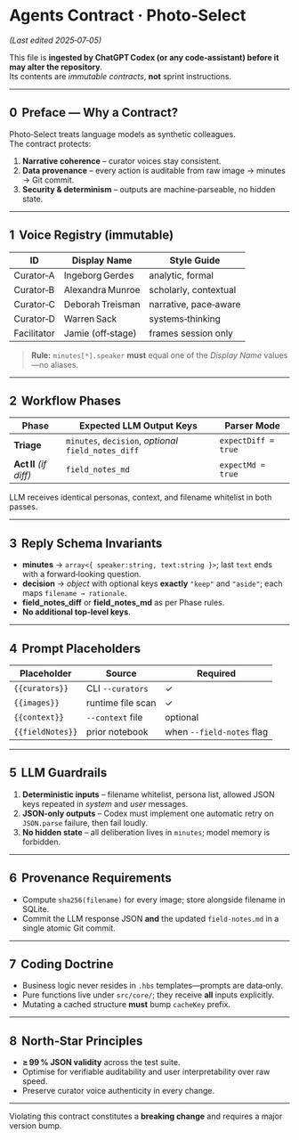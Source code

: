 # Agents Contract · Photo‑Select

_(Last edited 2025‑07‑05)_

This file is **ingested by ChatGPT Codex (or any code‑assistant) before it may alter the repository**.  
Its contents are _immutable contracts_, **not** sprint instructions.

---

## 0  Preface — Why a Contract?

Photo‑Select treats language models as synthetic colleagues.  
The contract protects:

1. **Narrative coherence** – curator voices stay consistent.
2. **Data provenance** – every action is auditable from raw image → minutes → Git commit.
3. **Security & determinism** – outputs are machine‑parseable, no hidden state.

---

## 1  Voice Registry (immutable)

| ID          | Display Name      | Style Guide           |
| ----------- | ----------------- | --------------------- |
| Curator‑A   | Ingeborg Gerdes   | analytic, formal      |
| Curator‑B   | Alexandra Munroe  | scholarly, contextual |
| Curator‑C   | Deborah Treisman  | narrative, pace‑aware |
| Curator‑D   | Warren Sack       | systems‑thinking      |
| Facilitator | Jamie (off‑stage) | frames session only   |

> **Rule:** `minutes[*].speaker` **must** equal one of the _Display Name_ values—no aliases.

---

## 2  Workflow Phases

| Phase                  | Expected LLM Output Keys                             | Parser Mode         |
| ---------------------- | ---------------------------------------------------- | ------------------- |
| **Triage**             | `minutes`, `decision`, _optional_ `field_notes_diff` | `expectDiff = true` |
| **Act II** _(if diff)_ | `field_notes_md`                                     | `expectMd = true`   |

LLM receives identical personas, context, and filename whitelist in both passes.

---

## 3  Reply Schema Invariants

- **minutes** → `array<{ speaker:string, text:string }>`; last `text` ends with a forward‑looking question.
- **decision** → _object_ with optional keys **exactly** `"keep"` and `"aside"`; each maps `filename → rationale`.
- **field_notes_diff** or **field_notes_md** as per Phase rules.
- **No additional top‑level keys**.

---

## 4  Prompt Placeholders

| Placeholder      | Source            | Required                  |
| ---------------- | ----------------- | ------------------------- |
| `{{curators}}`   | CLI `--curators`  | ✓                         |
| `{{images}}`     | runtime file scan | ✓                         |
| `{{context}}`    | `--context` file  | optional                  |
| `{{fieldNotes}}` | prior notebook    | when `--field-notes` flag |

---

## 5  LLM Guardrails

1. **Deterministic inputs** – filename whitelist, persona list, allowed JSON keys repeated in _system_ and _user_ messages.
2. **JSON‑only outputs** – Codex must implement one automatic retry on `JSON.parse` failure, then fail loudly.
3. **No hidden state** – all deliberation lives in `minutes`; model memory is forbidden.

---

## 6  Provenance Requirements

- Compute `sha256(filename)` for every image; store alongside filename in SQLite.
- Commit the LLM response JSON **and** the updated `field‑notes.md` in a single atomic Git commit.

---

## 7  Coding Doctrine

- Business logic never resides in `.hbs` templates—prompts are data‑only.
- Pure functions live under `src/core/`; they receive **all** inputs explicitly.
- Mutating a cached structure **must** bump `cacheKey` prefix.

---

## 8  North‑Star Principles

- **≥ 99 % JSON validity** across the test suite.
- Optimise for verifiable auditability and user interpretability over raw speed.
- Preserve curator voice authenticity in every change.

---

Violating this contract constitutes a **breaking change** and requires a major version bump.
